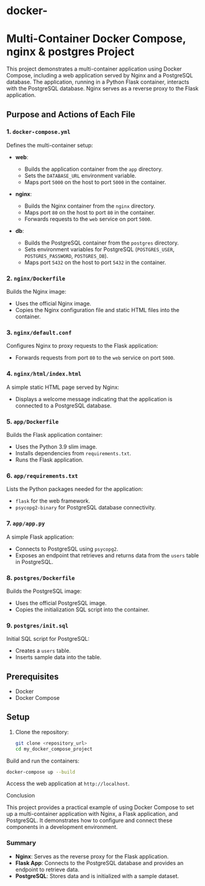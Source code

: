 # docker-
# Multi-Container Docker Compose, nginx & postgres Project

This project demonstrates a multi-container application using Docker Compose, including a web application served by Nginx and a PostgreSQL database. The application, running in a Python Flask container, interacts with the PostgreSQL database. Nginx serves as a reverse proxy to the Flask application.


## Purpose and Actions of Each File

### 1. `docker-compose.yml`

Defines the multi-container setup:

- **web**: 
  - Builds the application container from the `app` directory.
  - Sets the `DATABASE_URL` environment variable.
  - Maps port `5000` on the host to port `5000` in the container.

- **nginx**: 
  - Builds the Nginx container from the `nginx` directory.
  - Maps port `80` on the host to port `80` in the container.
  - Forwards requests to the `web` service on port `5000`.

- **db**: 
  - Builds the PostgreSQL container from the `postgres` directory.
  - Sets environment variables for PostgreSQL (`POSTGRES_USER`, `POSTGRES_PASSWORD`, `POSTGRES_DB`).
  - Maps port `5432` on the host to port `5432` in the container.

### 2. `nginx/Dockerfile`

Builds the Nginx image:

- Uses the official Nginx image.
- Copies the Nginx configuration file and static HTML files into the container.

### 3. `nginx/default.conf`

Configures Nginx to proxy requests to the Flask application:

- Forwards requests from port `80` to the `web` service on port `5000`.

### 4. `nginx/html/index.html`

A simple static HTML page served by Nginx:

- Displays a welcome message indicating that the application is connected to a PostgreSQL database.

### 5. `app/Dockerfile`

Builds the Flask application container:

- Uses the Python 3.9 slim image.
- Installs dependencies from `requirements.txt`.
- Runs the Flask application.

### 6. `app/requirements.txt`

Lists the Python packages needed for the application:

- `flask` for the web framework.
- `psycopg2-binary` for PostgreSQL database connectivity.

### 7. `app/app.py`

A simple Flask application:

- Connects to PostgreSQL using `psycopg2`.
- Exposes an endpoint that retrieves and returns data from the `users` table in PostgreSQL.

### 8. `postgres/Dockerfile`

Builds the PostgreSQL image:

- Uses the official PostgreSQL image.
- Copies the initialization SQL script into the container.

### 9. `postgres/init.sql`

Initial SQL script for PostgreSQL:

- Creates a `users` table.
- Inserts sample data into the table.

## Prerequisites

- Docker
- Docker Compose

## Setup

1. Clone the repository:
   ```sh
   git clone <repository_url>
   cd my_docker_compose_project
   ```
Build and run the containers:

```sh
docker-compose up --build
```
Access the web application at `http://localhost`.

Conclusion

This project provides a practical example of using Docker Compose to set up a multi-container application with Nginx, a Flask application, and PostgreSQL. It demonstrates how to configure and connect these components in a development environment.


### Summary

- **Nginx**: Serves as the reverse proxy for the Flask application.
- **Flask App**: Connects to the PostgreSQL database and provides an endpoint to retrieve data.
- **PostgreSQL**: Stores data and is initialized with a sample dataset.


